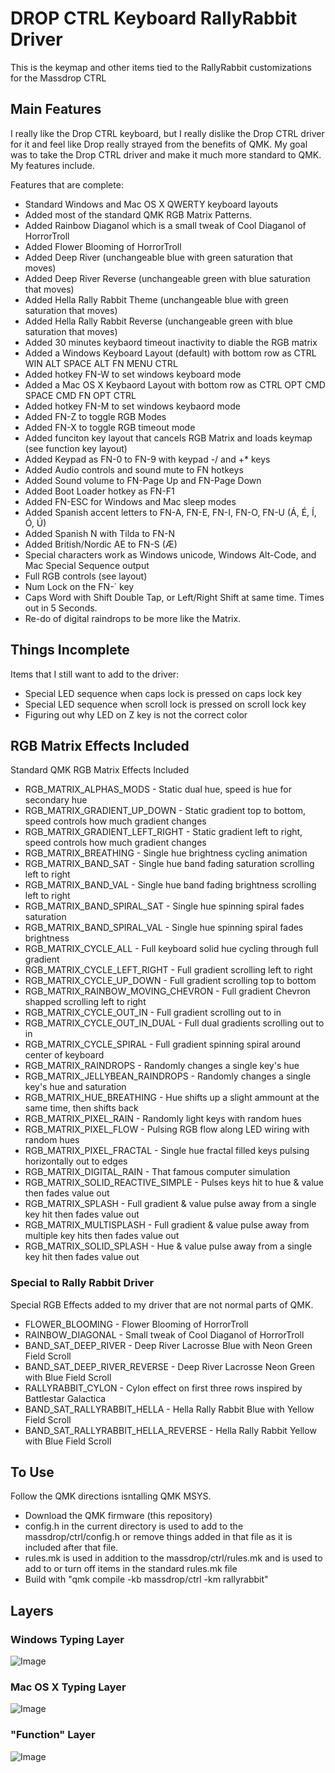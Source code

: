 # DROP CTRL Keyboard RallyRabbit Driver

This is the keymap and other items tied to the RallyRabbit customizations for the Massdrop CTRL

## Main Features

I really like the Drop CTRL keyboard, but I really dislike the Drop CTRL driver for it and feel like Drop really strayed from the benefits of QMK.  My goal was to take the Drop CTRL driver and make it much more standard to QMK.  My features include.

Features that are complete:
* Standard Windows and Mac OS X QWERTY keyboard layouts
* Added most of the standard QMK RGB Matrix Patterns.
* Added Rainbow Diaganol which is a small tweak of Cool Diaganol of HorrorTroll
* Added Flower Blooming of HorrorTroll
* Added Deep River (unchangeable blue with green saturation that moves)
* Added Deep River Reverse (unchangeable green with blue saturation that moves)
* Added Hella Rally Rabbit Theme (unchangeable blue with green saturation that moves)
* Added Hella Rally Rabbit Reverse (unchangeable green with blue saturation that moves)
* Added 30 minutes keybaord timeout inactivity to diable the RGB matrix
* Added a Windows Keyboard Layout (default) with bottom row as CTRL WIN ALT SPACE ALT FN MENU CTRL
* Added hotkey FN-W to set windows keyboard mode
* Added a Mac OS X Keybaord Layout with bottom row as CTRL OPT CMD SPACE CMD FN OPT CTRL
* Added hotkey FN-M to set windows keybaord mode
* Added FN-Z to toggle RGB Modes
* Added FN-X to toggle RGB timeout mode
* Added funciton key layout that cancels RGB Matrix and loads keymap (see function key layout)
* Added Keypad as FN-0 to FN-9 with keypad -/ and +* keys
* Added Audio controls and sound mute to FN hotkeys
* Added Sound volume to FN-Page Up and FN-Page Down
* Added Boot Loader hotkey as FN-F1
* Added FN-ESC for Windows and Mac sleep modes
* Added Spanish accent letters to FN-A, FN-E, FN-I, FN-O, FN-U (Á, É, Í, Ó, Ú)
* Added Spanish N with Tilda to FN-N
* Added British/Nordic AE to FN-S (Æ)
* Special characters work as Windows unicode, Windows Alt-Code, and Mac Special Sequence output
* Full RGB controls (see layout)
* Num Lock on the FN-` key
* Caps Word with Shift Double Tap, or Left/Right Shift at same time. Times out in 5 Seconds.
* Re-do of digital raindrops to be more like the Matrix.

## Things Incomplete

Items that I still want to add to the driver:
* Special LED sequence when caps lock is pressed on caps lock key
* Special LED sequence when scroll lock is pressed on scroll lock key
* Figuring out why LED on Z key is not the correct color

## RGB Matrix Effects Included

Standard QMK RGB Matrix Effects Included

* RGB_MATRIX_ALPHAS_MODS - Static dual hue, speed is hue for secondary hue
* RGB_MATRIX_GRADIENT_UP_DOWN - Static gradient top to bottom, speed controls how much gradient changes
* RGB_MATRIX_GRADIENT_LEFT_RIGHT - Static gradient left to right, speed controls how much gradient changes
* RGB_MATRIX_BREATHING - Single hue brightness cycling animation
* RGB_MATRIX_BAND_SAT - Single hue band fading saturation scrolling left to right
* RGB_MATRIX_BAND_VAL - Single hue band fading brightness scrolling left to right
* RGB_MATRIX_BAND_SPIRAL_SAT - Single hue spinning spiral fades saturation
* RGB_MATRIX_BAND_SPIRAL_VAL - Single hue spinning spiral fades brightness
* RGB_MATRIX_CYCLE_ALL - Full keyboard solid hue cycling through full gradient
* RGB_MATRIX_CYCLE_LEFT_RIGHT - Full gradient scrolling left to right
* RGB_MATRIX_CYCLE_UP_DOWN - Full gradient scrolling top to bottom
* RGB_MATRIX_RAINBOW_MOVING_CHEVRON - Full gradient Chevron shapped scrolling left to right
* RGB_MATRIX_CYCLE_OUT_IN - Full gradient scrolling out to in
* RGB_MATRIX_CYCLE_OUT_IN_DUAL - Full dual gradients scrolling out to in
* RGB_MATRIX_CYCLE_SPIRAL - Full gradient spinning spiral around center of keyboard
* RGB_MATRIX_RAINDROPS - Randomly changes a single key's hue
* RGB_MATRIX_JELLYBEAN_RAINDROPS - Randomly changes a single key's hue and saturation
* RGB_MATRIX_HUE_BREATHING - Hue shifts up a slight ammount at the same time, then shifts back
* RGB_MATRIX_PIXEL_RAIN - Randomly light keys with random hues
* RGB_MATRIX_PIXEL_FLOW - Pulsing RGB flow along LED wiring with random hues
* RGB_MATRIX_PIXEL_FRACTAL - Single hue fractal filled keys pulsing horizontally out to edges
* RGB_MATRIX_DIGITAL_RAIN - That famous computer simulation
* RGB_MATRIX_SOLID_REACTIVE_SIMPLE - Pulses keys hit to hue & value then fades value out
* RGB_MATRIX_SPLASH - Full gradient & value pulse away from a single key hit then fades value out
* RGB_MATRIX_MULTISPLASH - Full gradient & value pulse away from multiple key hits then fades value out
* RGB_MATRIX_SOLID_SPLASH - Hue & value pulse away from a single key hit then fades value out

### Special to Rally Rabbit Driver

Special RGB Effects added to my driver that are not normal parts of QMK.

* FLOWER_BLOOMING - Flower Blooming of HorrorTroll
* RAINBOW_DIAGONAL - Small tweak of Cool Diaganol of HorrorTroll
* BAND_SAT_DEEP_RIVER - Deep River Lacrosse Blue with Neon Green Field Scroll
* BAND_SAT_DEEP_RIVER_REVERSE - Deep River Lacrosse Neon Green with Blue Field Scroll
* RALLYRABBIT_CYLON - Cylon effect on first three rows inspired by Battlestar Galactica 
* BAND_SAT_RALLYRABBIT_HELLA - Hella Rally Rabbit Blue with Yellow Field Scroll
* BAND_SAT_RALLYRABBIT_HELLA_REVERSE - Hella Rally Rabbit Yellow with Blue Field Scroll

## To Use

Follow the QMK directions isntalling QMK MSYS.
* Download the QMK firmware (this repository)
* config.h in the current directory is used to add to the massdrop/ctrl/config.h or remove things added in that file as it is included after that file.
* rules.mk is used in addition to the massdrop/ctrl/rules.mk and is used to add to or turn off items in the standard rules.mk file
* Build with "qmk compile -kb massdrop/ctrl -km rallyrabbit"

## Layers

### Windows Typing Layer

![Image](https://i.imgur.com/RS2nLDM.png)

### Mac OS X Typing Layer

![Image](https://i.imgur.com/SNfU9fI.png)

### "Function" Layer

![Image](https://i.imgur.com/hKX4usv.png)


